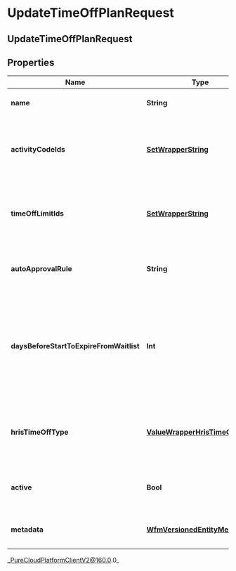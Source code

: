# UpdateTimeOffPlanRequest

## UpdateTimeOffPlanRequest

## Properties

|Name | Type | Description | Notes|
|------------ | ------------- | ------------- | -------------|
| **name** | **String** | The name of this time off plan. | [optional] |
| **activityCodeIds** | [**SetWrapperString**](SetWrapperString) | The set of activity code IDs to associate with this time off plan. | [optional] |
| **timeOffLimitIds** | [**SetWrapperString**](SetWrapperString) | The set of time off limit IDs to associate with this time off plan. | [optional] |
| **autoApprovalRule** | **String** | Auto approval rule for the time off plan. | [optional] |
| **daysBeforeStartToExpireFromWaitlist** | **Int** | The number of days before the time off request start date for when the request will be expired from the waitlist. | [optional] |
| **hrisTimeOffType** | [**ValueWrapperHrisTimeOffType**](ValueWrapperHrisTimeOffType) | Time off type, if this time off plan is associated with the integration. | [optional] |
| **active** | **Bool** | Whether this time off plan should be used by agents. | [optional] |
| **metadata** | [**WfmVersionedEntityMetadata**](WfmVersionedEntityMetadata) | Version metadata for the time off plan | |



_PureCloudPlatformClientV2@160.0.0_
